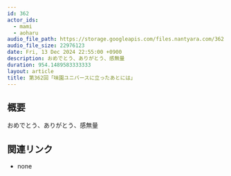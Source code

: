 ```yaml
---
id: 362
actor_ids:
  - mami
  - aoharu
audio_file_path: https://storage.googleapis.com/files.nantyara.com/362.mp3
audio_file_size: 22976123
date: Fri, 13 Dec 2024 22:55:00 +0900
description: おめでとう、ありがとう、感無量
duration: 954.1489583333333
layout: article
title: 第362回「味園ユニバースに立ったあとには」
---
```

## 概要

おめでとう、ありがとう、感無量

## 関連リンク

* none
